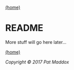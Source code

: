 
<p>
<a href="index.html">(home)</a>

</p>


<h1>README</h1>





<p>More stuff will go here later…</p>


<p>
<a href="index.html">(home)</a>

</p>


<i>Copyright © 2017 Pat Maddox</i>